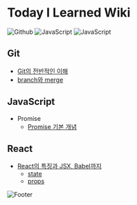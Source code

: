 # Today I Learned Wiki

<img alt="Github" src="https://img.shields.io/badge/Github-181717?style=flat-square&logo=Github&logoColor=white"/> <img alt="JavaScript" src="https://img.shields.io/badge/JavaScript-F7DF30?style=flat-square&logo=JavaScript&logoColor=black"/> <img alt="JavaScript" src="https://img.shields.io/badge/React-61DAFB?style=flat-square&logo=React&logoColor=black"/>

## Git

- <a href='./Git/basic.md'>Git의 전반적인 이해</a>
- <a href='./Git/branchMerge.md'>branch와 merge</a>

## JavaScript

- Promise
  - <a href='./JavaScript/promise.md'>Promise 기본 개념</a>

## React

- <a href='./React/react.md'>React의 특징과 JSX, Babel까지</a>
  - <a href='./React/state.md'>state</a>
  - <a href='./React/props.md'>props</a>

![Footer](https://capsule-render.vercel.app/api?type=waving&color=ba68c8&height=200&section=footer)
